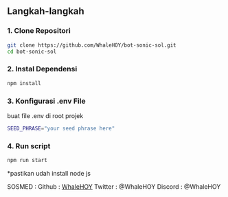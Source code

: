 ## Langkah-langkah

### 1. Clone Repositori

```bash
git clone https://github.com/WhaleHOY/bot-sonic-sol.git
cd bot-sonic-sol
```

### 2. Instal Dependensi

```bash
npm install
```

### 3. Konfigurasi .env File

buat file .env di root projek

```bash
SEED_PHRASE="your seed phrase here"
```

### 4. Run script

```bash
npm run start
```

\*pastikan udah install node js

SOSMED :
Github : [WhaleHOY](https://github.com/WhaleHOY)
Twitter : @WhaleHOY
Discord : @WhaleHOY
